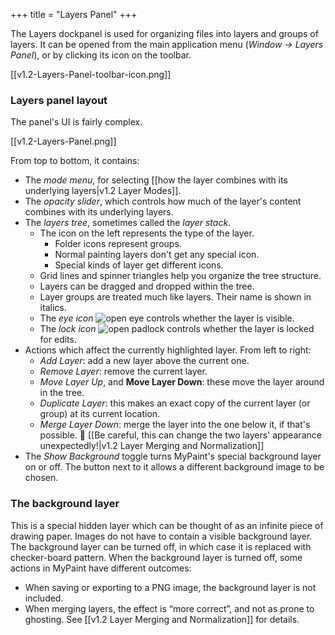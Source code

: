 +++
title = "Layers Panel"
+++

The Layers dockpanel is used for organizing files into layers and groups of layers.
It can be opened from the main application menu (_Window → Layers Panel_),
or by clicking its icon on the toolbar.

[[v1.2-Layers-Panel-toolbar-icon.png]]

### Layers panel layout

The panel's UI is fairly complex.

[[v1.2-Layers-Panel.png]]

From top to bottom, it contains:

* The _mode menu_, for selecting [[how the layer combines with its underlying layers|v1.2 Layer Modes]].
* The _opacity slider_, which controls how much of the layer's content combines with its underlying layers.
* The _layers tree_, sometimes called the _layer stack_.
  * The icon on the left represents the type of the layer.
    * Folder icons represent groups.
    * Normal painting layers don't get any special icon.
    * Special kinds of layer get different icons.
  * Grid lines and spinner triangles help you organize the tree structure.
  * Layers can be dragged and dropped within the tree.
  * Layer groups are treated much like layers. Their name is shown in italics.
  * The _eye icon_ ![open eye](https://cdn.rawgit.com/mypaint/mypaint/dc5b32376520a6b2dc5b55516dd202ecc5c709c8/desktop/icons/hicolor/scalable/actions/mypaint-object-visible-symbolic.svg) controls whether the layer is visible.
  * The _lock icon_ ![open padlock](https://cdn.rawgit.com/mypaint/mypaint/dc5b32376520a6b2dc5b55516dd202ecc5c709c8/desktop/icons/hicolor/scalable/actions/mypaint-object-unlocked-symbolic.svg) controls whether the layer is locked for edits.
* Actions which affect the currently highlighted layer. From left to right:
  * _Add Layer_: add a new layer above the current one.
  * _Remove Layer_: remove the current layer.
  * _Move Layer Up_, and **Move Layer Down**: these move the layer around in the tree.
  * _Duplicate Layer_: this makes an exact copy of the current layer (or group) at its current location.
  * _Merge Layer Down_: merge the layer into the one below it, if that's possible. :ghost: [[Be careful, this can change the two layers' appearance unexpectedly!|v1.2 Layer Merging and Normalization]]
* The _Show Background_ toggle turns MyPaint's special background layer on or off. The button next to it allows a different background image to be chosen.

### The background layer

This is a special hidden layer which can be thought of as an infinite piece of drawing paper.
Images do not have to contain a visible background layer.
The background layer can be turned off, in which case it is replaced with checker-board pattern.
When the background layer is turned off, some actions in MyPaint have different outcomes:

* When saving or exporting to a PNG image, the background layer is not included.
* When merging layers, the effect is “more correct”, and not as prone to ghosting. See [[v1.2 Layer Merging and Normalization]] for details.



